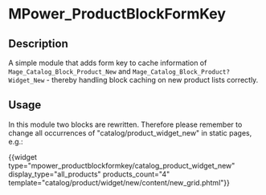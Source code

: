 # MPower_ProductBlockFormKey

## Description

A simple module that adds form key to cache information of `Mage_Catalog_Block_Product_New` and `Mage_Catalog_Block_Product?Widget_New` - 
thereby handling block caching on new product lists correctly.

## Usage

In this module two blocks are rewritten. Therefore please remember to change all occurrences of "catalog/product_widget_new" in static pages, e.g.:

{{widget type="mpower_productblockformkey/catalog_product_widget_new" display_type="all_products" products_count="4" template="catalog/product/widget/new/content/new_grid.phtml"}}